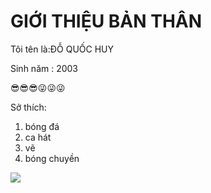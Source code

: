 <!DOCTYPE html>
  <html>
       <head>
       <title>giới thiệu bản thân 
       </title>
      </head>
            <body>
            <h1>GIỚI THIỆU BẢN THÂN</h1> 
            <p>Tôi tên là:ĐỖ QUỐC HUY</p>
            <p>Sinh năm : 2003</p>
            <p>😎😎😎😜😜😜</p>  
            <p>Sở thích:</p>
            <ol>
             <li>bóng đá</li> 
             <li>ca hát</li>
             <li>vẽ</li>
             <li>bóng chuyền</li>
            </ol>
            <img src="https://www.google.com/url?sa=i&url=https%3A%2F%2Fanhdep123.com%2Ftong-hop-333-hinh-anh-meo-hai-huoc-bua-chat-muon-ngat%2F&psig=AOvVaw0tnutlZ8RlbBTcfVF0Y_t6&ust=1649510740354000&source=images&cd=vfe&ved=0CAoQjRxqFwoTCMDs-MDIhPcCFQAAAAAdAAAAABAJ">
           </body>
 </html>
